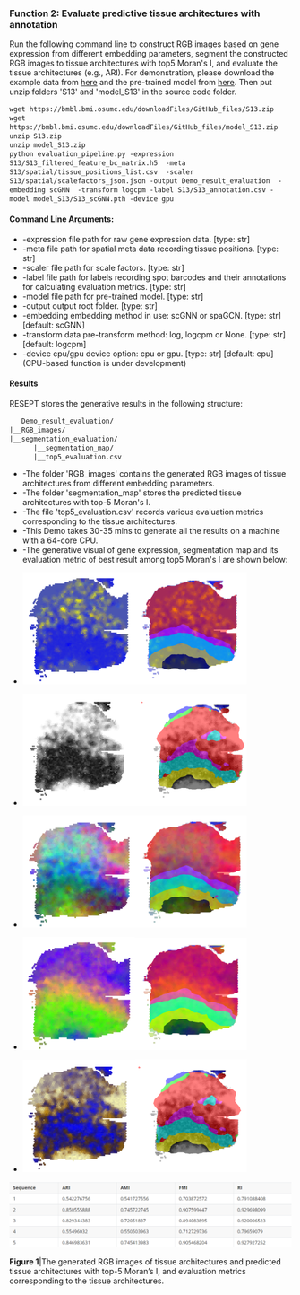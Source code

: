### Function 2: Evaluate predictive tissue architectures with annotation

Run the following command line to construct RGB images based on gene expression from different embedding parameters, segment the constructed RGB images to tissue architectures with top5 Moran's I, and evaluate the tissue architectures (e.g., ARI). For demonstration, please download the example data from [here](https://bmbl.bmi.osumc.edu/downloadFiles/GitHub_files/S13.zip) and the pre-trained model from [here](https://bmbl.bmi.osumc.edu/downloadFiles/GitHub_files/model_S13.zip). Then put unzip folders 'S13' and 'model_S13' in the source code folder.

```
wget https://bmbl.bmi.osumc.edu/downloadFiles/GitHub_files/S13.zip 
wget https://bmbl.bmi.osumc.edu/downloadFiles/GitHub_files/model_S13.zip
unzip S13.zip
unzip model_S13.zip
python evaluation_pipeline.py -expression S13/S13_filtered_feature_bc_matrix.h5  -meta S13/spatial/tissue_positions_list.csv  -scaler S13/spatial/scalefactors_json.json -output Demo_result_evaluation  -embedding scGNN  -transform logcpm -label S13/S13_annotation.csv -model model_S13/S13_scGNN.pth -device gpu
```

#### Command Line Arguments:

- -expression file path for raw gene expression data. [type: str]
- -meta file path for spatial meta data recording tissue positions. [type: str]
- -scaler file path for scale factors. [type: str]
- -label file path for labels recording spot barcodes and their annotations for calculating evaluation metrics. [type: str]
- -model file path for pre-trained model. [type: str]
- -output output root folder. [type: str]
- -embedding embedding method in use: scGNN or spaGCN. [type: str] [default: scGNN]
- -transform data pre-transform method: log, logcpm or None. [type: str] [default: logcpm]
- -device cpu/gpu device option: cpu or gpu. [type: str] [default: cpu] (CPU-based function is under development)

#### Results

RESEPT stores the generative results in the following structure:

   ```
      Demo_result_evaluation/
   |__RGB_images/
   |__segmentation_evaluation/
         |__segmentation_map/
         |__top5_evaluation.csv
   ```

*	-The folder 'RGB_images' contains the generated RGB images of tissue architectures from different embedding parameters. 
*	-The folder 'segmentation_map' stores the predicted tissue architectures with top-5 Moran's I.
*	-The file 'top5_evaluation.csv' records various evaluation metrics corresponding to the tissue architectures.
*	-This Demo takes 30-35 mins to generate all the results on a machine with a 64-core CPU.
*	-The generative visual of gene expression, segmentation map and its evaluation metric of best result among top5 Moran's I are shown below:

- ![](./pic/Evaluate/Evaluate_1.png)![](./pic/Evaluate/segmentation/Evaluate_segmentation_1.png)  

- ![](./pic/Evaluate/Evaluate_2.png)![](./pic/Evaluate/segmentation/Evaluate_segmentation_2.png)  

- ![](./pic/Evaluate/Evaluate_3.png)![](./pic/Evaluate/segmentation/Evaluate_segmentation_3.png)  

- ![](./pic/Evaluate/Evaluate_4.png)![](./pic/Evaluate/segmentation/Evaluate_segmentation_4.png)  

- ![](./pic/Evaluate/Evaluate_5.png)![](./pic/Evaluate/segmentation/Evaluate_segmentation_5.png)  

![](./pic/Evaluate/Evaluate_S.png)

**Figure 1**|The generated RGB images of tissue architectures and predicted tissue architectures with top-5 Moran’s I, and evaluation metrics corresponding to the tissue architectures.

